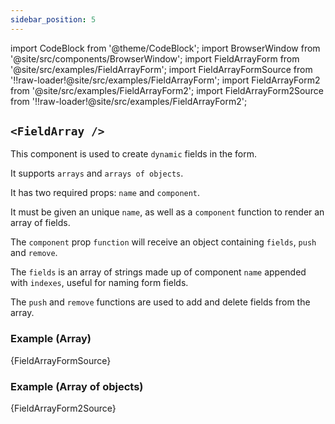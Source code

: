 ```yaml
---
sidebar_position: 5
---
```


import CodeBlock from '@theme/CodeBlock';
import BrowserWindow from '@site/src/components/BrowserWindow';
import FieldArrayForm from '@site/src/examples/FieldArrayForm';
import FieldArrayFormSource from '!!raw-loader!@site/src/examples/FieldArrayForm';
import FieldArrayForm2 from '@site/src/examples/FieldArrayForm2';
import FieldArrayForm2Source from '!!raw-loader!@site/src/examples/FieldArrayForm2';

## `<FieldArray />`

This component is used to create `dynamic` fields in the form. 

It supports `arrays` and `arrays of objects`.

It has two required props: `name` and `component`.

It must be given an unique `name`, as well as a `component` function to render an array of fields.

The `component` prop `function` will receive an object containing `fields`, `push` and `remove`.

The `fields` is an array of strings made up of component `name` appended with `indexes`, useful for naming form fields.

The `push` and `remove` functions are used to add and delete fields from the array.

### Example (Array)

<CodeBlock className="language-jsx">{FieldArrayFormSource}</CodeBlock>

<BrowserWindow>
  <FieldArrayForm />
</BrowserWindow>

### Example (Array of objects)

<CodeBlock className="language-jsx">{FieldArrayForm2Source}</CodeBlock>

<BrowserWindow>
  <FieldArrayForm2 />
</BrowserWindow>
